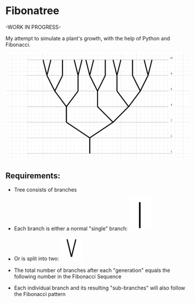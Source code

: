 # Fibonatree

-WORK IN PROGRESS-

My attempt to simulate a plant's growth, with the help of Python and Fibonacci.

![Tree diagram](images/full-tree-diagram.png)

## Requirements:

- Tree consists of branches

- Each branch is either a normal "single" branch: <img src="images/single-branch.png" width="60">

- Or is split into two: <img src="images/double-branch.png" width="60">

- The total number of branches after each "generation" equals the following number in the Fibonacci Sequence

- Each individual branch and its resulting "sub-branches" will also follow the Fibonacci pattern
